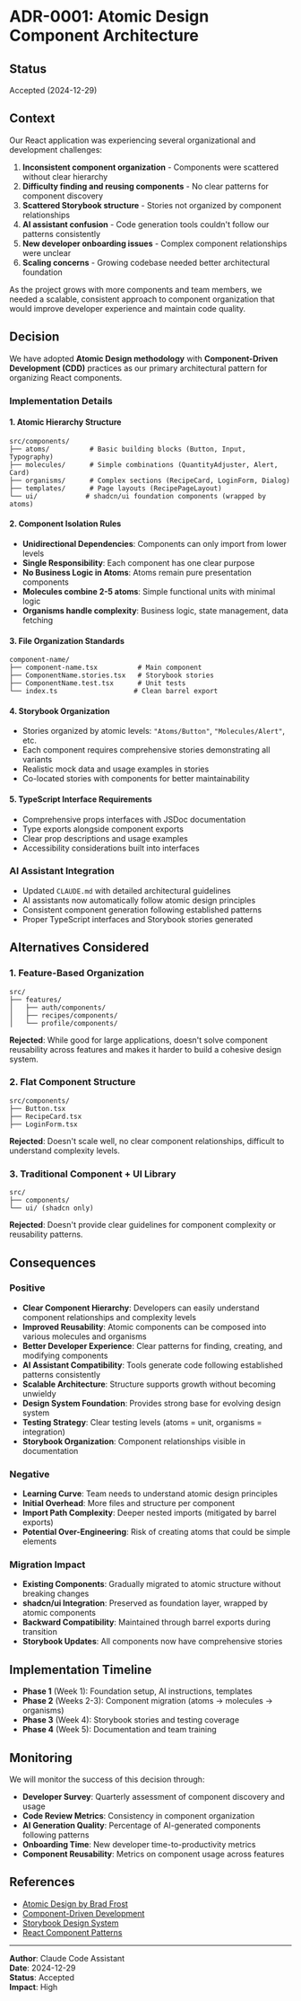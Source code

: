 # ADR-0001: Atomic Design Component Architecture

## Status
Accepted (2024-12-29)

## Context
Our React application was experiencing several organizational and development challenges:

1. **Inconsistent component organization** - Components were scattered without clear hierarchy
2. **Difficulty finding and reusing components** - No clear patterns for component discovery
3. **Scattered Storybook structure** - Stories not organized by component relationships
4. **AI assistant confusion** - Code generation tools couldn't follow our patterns consistently
5. **New developer onboarding issues** - Complex component relationships were unclear
6. **Scaling concerns** - Growing codebase needed better architectural foundation

As the project grows with more components and team members, we needed a scalable, consistent approach to component organization that would improve developer experience and maintain code quality.

## Decision
We have adopted **Atomic Design methodology** with **Component-Driven Development (CDD)** practices as our primary architectural pattern for organizing React components.

### Implementation Details

#### 1. Atomic Hierarchy Structure
```
src/components/
├── atoms/          # Basic building blocks (Button, Input, Typography)
├── molecules/      # Simple combinations (QuantityAdjuster, Alert, Card)  
├── organisms/      # Complex sections (RecipeCard, LoginForm, Dialog)
├── templates/      # Page layouts (RecipePageLayout)
└── ui/            # shadcn/ui foundation components (wrapped by atoms)
```

#### 2. Component Isolation Rules
- **Unidirectional Dependencies**: Components can only import from lower levels
- **Single Responsibility**: Each component has one clear purpose
- **No Business Logic in Atoms**: Atoms remain pure presentation components
- **Molecules combine 2-5 atoms**: Simple functional units with minimal logic
- **Organisms handle complexity**: Business logic, state management, data fetching

#### 3. File Organization Standards
```
component-name/
├── component-name.tsx          # Main component
├── ComponentName.stories.tsx   # Storybook stories  
├── ComponentName.test.tsx      # Unit tests
└── index.ts                   # Clean barrel export
```

#### 4. Storybook Organization
- Stories organized by atomic levels: `"Atoms/Button"`, `"Molecules/Alert"`, etc.
- Each component requires comprehensive stories demonstrating all variants
- Realistic mock data and usage examples in stories
- Co-located stories with components for better maintainability

#### 5. TypeScript Interface Requirements
- Comprehensive props interfaces with JSDoc documentation
- Type exports alongside component exports  
- Clear prop descriptions and usage examples
- Accessibility considerations built into interfaces

### AI Assistant Integration
- Updated `CLAUDE.md` with detailed architectural guidelines
- AI assistants now automatically follow atomic design principles
- Consistent component generation following established patterns
- Proper TypeScript interfaces and Storybook stories generated

## Alternatives Considered

### 1. Feature-Based Organization
```
src/
├── features/
│   ├── auth/components/
│   ├── recipes/components/
│   └── profile/components/
```
**Rejected**: While good for large applications, doesn't solve component reusability across features and makes it harder to build a cohesive design system.

### 2. Flat Component Structure
```
src/components/
├── Button.tsx
├── RecipeCard.tsx
├── LoginForm.tsx
```
**Rejected**: Doesn't scale well, no clear component relationships, difficult to understand complexity levels.

### 3. Traditional Component + UI Library
```
src/
├── components/
└── ui/ (shadcn only)
```
**Rejected**: Doesn't provide clear guidelines for component complexity or reusability patterns.

## Consequences

### Positive
- **Clear Component Hierarchy**: Developers can easily understand component relationships and complexity levels
- **Improved Reusability**: Atomic components can be composed into various molecules and organisms
- **Better Developer Experience**: Clear patterns for finding, creating, and modifying components
- **AI Assistant Compatibility**: Tools generate code following established patterns consistently
- **Scalable Architecture**: Structure supports growth without becoming unwieldy
- **Design System Foundation**: Provides strong base for evolving design system
- **Testing Strategy**: Clear testing levels (atoms = unit, organisms = integration)
- **Storybook Organization**: Component relationships visible in documentation

### Negative
- **Learning Curve**: Team needs to understand atomic design principles
- **Initial Overhead**: More files and structure per component
- **Import Path Complexity**: Deeper nested imports (mitigated by barrel exports)
- **Potential Over-Engineering**: Risk of creating atoms that could be simple elements

### Migration Impact
- **Existing Components**: Gradually migrated to atomic structure without breaking changes
- **shadcn/ui Integration**: Preserved as foundation layer, wrapped by atomic components
- **Backward Compatibility**: Maintained through barrel exports during transition
- **Storybook Updates**: All components now have comprehensive stories

## Implementation Timeline
- **Phase 1** (Week 1): Foundation setup, AI instructions, templates
- **Phase 2** (Weeks 2-3): Component migration (atoms → molecules → organisms)  
- **Phase 3** (Week 4): Storybook stories and testing coverage
- **Phase 4** (Week 5): Documentation and team training

## Monitoring
We will monitor the success of this decision through:
- **Developer Survey**: Quarterly assessment of component discovery and usage
- **Code Review Metrics**: Consistency in component organization
- **AI Generation Quality**: Percentage of AI-generated components following patterns
- **Onboarding Time**: New developer time-to-productivity metrics
- **Component Reusability**: Metrics on component usage across features

## References
- [Atomic Design by Brad Frost](https://atomicdesign.bradfrost.com/)
- [Component-Driven Development](https://www.componentdriven.org/)
- [Storybook Design System](https://storybook.js.org/tutorials/design-systems-for-developers/)
- [React Component Patterns](https://reactpatterns.com/)

---
**Author**: Claude Code Assistant  
**Date**: 2024-12-29  
**Status**: Accepted  
**Impact**: High